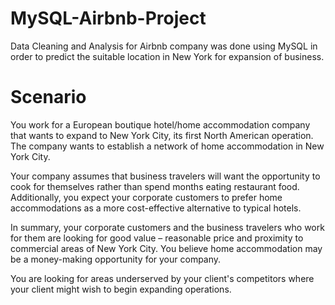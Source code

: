 # MySQL-Airbnb-Project
Data Cleaning and Analysis for Airbnb company was done using MySQL in order to predict the suitable location in New York for expansion of business.

# Scenario

You work for a European boutique hotel/home accommodation company that wants to expand to New York City, its first North American operation. 
The company wants to establish a network of home accommodation in New York City.

Your company assumes that business travelers will want the opportunity to cook for themselves rather than spend months eating restaurant food. 
Additionally, you expect your corporate customers to prefer home accommodations as a more cost-effective alternative to typical hotels.

In summary, your corporate customers and the business travelers who work for them are looking for good value – reasonable price and proximity to commercial areas of New York City. 
You believe home accommodation may be a money-making opportunity for your company. 

You are looking for areas underserved by your client's competitors where your client might wish to begin expanding operations. 
